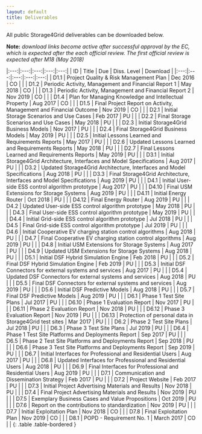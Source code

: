 ```yaml
---
layout: default
title: Deliverables
---
```


All public Storage4Grid deliverables can be downloaded below. 

**Note:** *download links become active after successful approval by the EC, which is expected after the each official review. The first official review is expected after M18 (May 2018)*

|:---:|:---:|:---:|:---:|:---:|
| ID | Title | Due | Diss. Level | Download |
|:---:|:---:|:---:|:---:|:---:|
|  D1.1  |  Project Quality & Risk Management Plan    |  Dec 2016  |  CO  |    | 
|  D1.2  |  Periodic Activity, Management and Financial Report 1  |  May 2018  |  CO  |    | 
|  D1.3  |  Periodic Activity, Management and Financial Report 2  |  Nov 2019  |  CO  |    | 
|  D1.4  |  Plan for Managing Knowledge and Intellectual Property   |  Aug 2017  |  CO  |    | 
|  D1.5  |  Final Project Report on Activity, Management and Financial Outcome   |  Nov 2019  |  CO  |    | 
|  D2.1  |  Initial Storage Scenarios and Use Cases  |  Feb 2017  |  PU  | <a href="{{site.baseurl}}/deliverables/D2.1_Initial_Storage_Scenarios_and_Usecasesv.1.1.pdf"><i class="fa fa-file-pdf-o fa-2x" style="color:#DD4B39" aria-hidden="true"></i></a>  | 
|  D2.2  |  Final Storage Scenarios and Use Cases  |  May 2018  |  PU  |  <a href="{{site.baseurl}}/deliverables/D2.2_Final_Storage_Scenarios_and_Usecases_v.1.0.pdf"><i class="fa fa-file-pdf-o fa-2x" style="color:#DD4B39" aria-hidden="true"></i></a>  | 
|  D2.3  |  Initial Storage4Grid Business Models  |  Nov 2017  |  PU  |  <a hidden="true" href="{{site.baseurl}}/deliverables/storage4grid-D2.3.pdf"><i class="fa fa-file-pdf-o fa-2x" style="color:#DD4B39" aria-hidden="true"></i></a>  | 
|  D2.4  |  Final Storage4Grid Business Models  |  May 2019  |  PU  |  <a hidden="true" href="{{site.baseurl}}/deliverables/storage4grid-D2.4.pdf"><i class="fa fa-file-pdf-o fa-2x" style="color:#DD4B39" aria-hidden="true"></i></a>  | 
|  D2.5  |  Initial Lessons Learned and Requirements Reports  |  May 2017  |  PU  |  <a href="{{site.baseurl}}/deliverables/D2.5_Initial_Lessons_Learned_and_Requirements_Report_v1.0.pdf"><i class="fa fa-file-pdf-o fa-2x" style="color:#DD4B39" aria-hidden="true"></i></a>  | 
|  D2.6  |  Updated Lessons Learned and Requirements Reports  |  May 2018  |  PU  |  <a hidden="true" href="{{site.baseurl}}/deliverables/D2.6_Updated_Lessons_Learned_and_Requirements_Report_v1.0.pdf"><i class="fa fa-file-pdf-o fa-2x" style="color:#DD4B39" aria-hidden="true"></i></a>  | 
|  D2.7  |  Final Lessons Learned and Requirements Reports   |  May 2019  |  PU  |  <a hidden="true" href="{{site.baseurl}}/deliverables/storage4grid-D2.7.pdf"><i class="fa fa-file-pdf-o fa-2x" style="color:#DD4B39" aria-hidden="true"></i></a>  | 
|  D3.1  |  Initial Storage4Grid Architecture, Interfaces and Model Specifications  |  Aug 2017  |  PU  |  <a href="{{site.baseurl}}/deliverables/D3.1-Initial_S4G_Components_Interfaces_and_Architecture_Specification_v1.0.pdf"><i class="fa fa-file-pdf-o fa-2x" style="color:#DD4B39" aria-hidden="true"></i></a>  | 
|  D3.2  |  Updated Storage4Grid Architecture, Interfaces and Model Specifications  |  Aug 2018  |  PU  |  <a href="{{site.baseurl}}/deliverables/D3.2-Updated_S4G_Components_Interfaces_and_Architecture_Specification_V1.0.pdf"><i class="fa fa-file-pdf-o fa-2x" style="color:#DD4B39" aria-hidden="true"></i></a>  | 
|  D3.3  |  Final Storage4Grid Architecture, Interfaces and Model Specifications  |  Aug 2019  |  PU  |  <a hidden="true" href="{{site.baseurl}}/deliverables/storage4grid-D3.3.pdf"><i class="fa fa-file-pdf-o fa-2x" style="color:#DD4B39" aria-hidden="true"></i></a>  | 
|  D4.1  |  Initial User-side ESS control algorithm prototype  |  Aug 2017  |  PU  |  <a href="{{site.baseurl}}/deliverables/D4.1_Initial_User-side_ESS_control_system_v1.0.pdf"><i class="fa fa-file-pdf-o fa-2x" style="color:#DD4B39" aria-hidden="true"></i></a>  | 
|  D4.10  |  Final USM Extensions for Storage Systems  |  Aug 2019  |  PU  |  <a hidden="true" href="{{site.baseurl}}/deliverables/storage4grid-D4.10.pdf"><i class="fa fa-file-pdf-o fa-2x" style="color:#DD4B39" aria-hidden="true"></i></a>  | 
|  D4.11  |  Initial Energy Router  |  Oct 2018  |  PU  |  <a href="{{site.baseurl}}/deliverables/D4.11_Initial_Energy_Router_v1.0_20181102.pdf"><i class="fa fa-file-pdf-o fa-2x" style="color:#DD4B39" aria-hidden="true"></i></a>  | 
|  D4.12  |  Final Energy Router  |  Aug 2019  |  PU  |  <a hidden="true" href="{{site.baseurl}}/deliverables/storage4grid-D4.12.pdf"><i class="fa fa-file-pdf-o fa-2x" style="color:#DD4B39" aria-hidden="true"></i></a>  | 
|  D4.2  |  Updated User-side ESS control algorithm prototype  |  May 2018  |  PU  |  <a href="{{site.baseurl}}/deliverables/D4.2_Updated_User-side_ESS_control_system_v1.0.pdf"><i class="fa fa-file-pdf-o fa-2x" style="color:#DD4B39" aria-hidden="true"></i></a>  | 
|  D4.3  |  Final User-side ESS control algorithm prototype  |  May 2019  |  PU  |  <a hidden="true" href="{{site.baseurl}}/deliverables/storage4grid-D4.3.pdf"><i class="fa fa-file-pdf-o fa-2x" style="color:#DD4B39" aria-hidden="true"></i></a>  | 
|  D4.4  |  Initial Grid-side ESS control algorithm prototype  |  Jul 2018  |  PU  |  <a href="{{site.baseurl}}/deliverables/D4.4_Initial_Grid-side_ESS_control_system_v1.0.pdf"><i class="fa fa-file-pdf-o fa-2x" style="color:#DD4B39" aria-hidden="true"></i></a>  | 
|  D4.5  |  Final Grid-side ESS control algorithm prototype  |  Jul 2019  |  PU  |  <a hidden="true" href="{{site.baseurl}}/deliverables/storage4grid-D4.5.pdf"><i class="fa fa-file-pdf-o fa-2x" style="color:#DD4B39" aria-hidden="true"></i></a>  | 
|  D4.6  |  Initial Cooperative EV charging station control algorithms   |  Aug 2018  |  PU  |  <a href="{{site.baseurl}}/deliverables/D4.6_Initial_Cooperative_EV_charging_station_control_algorithms_v1.0.pdf"><i class="fa fa-file-pdf-o fa-2x" style="color:#DD4B39" aria-hidden="true"></i></a>  | 
|  D4.7  |  Final Cooperative EV charging station control algorithms   |  Aug 2019  |  PU  |  <a hidden="true" href="{{site.baseurl}}/deliverables/storage4grid-D4.7.pdf"><i class="fa fa-file-pdf-o fa-2x" style="color:#DD4B39" aria-hidden="true"></i></a>  | 
|  D4.8  |  Initial USM Extensions for Storage Systems  |  Aug 2017  |  PU  |  <a href="{{site.baseurl}}/deliverables/D4.8_Initial_USM_Extensions_for_Storage_Systems_v1.0.pdf"><i class="fa fa-file-pdf-o fa-2x" style="color:#DD4B39" aria-hidden="true"></i></a>  | 
|  D4.9  |  Updated USM Extensions for Storage Systems  |  Aug 2018  |  PU  |  <a href="{{site.baseurl}}/deliverables/D4.9_Updated_USM_Extensions_for_Storage_Systems_V1.0.pdf"><i class="fa fa-file-pdf-o fa-2x" style="color:#DD4B39" aria-hidden="true"></i></a>  | 
|  D5.1  |  Initial DSF Hybrid Simulation Engine  |  Feb 2018  |  PU  |  <a href="{{site.baseurl}}/deliverables/D5.1_Initial_DSF_Hybrid_Simulation_Engine_V1.0.pdf"><i class="fa fa-file-pdf-o fa-2x" style="color:#DD4B39" aria-hidden="true"></i></a>  | 
|  D5.2  |  Final DSF Hybrid Simulation Engine  |  Feb 2019  |  PU  |  <a hidden="true" href="{{site.baseurl}}/deliverables/storage4grid-D5.2.pdf"><i class="fa fa-file-pdf-o fa-2x" style="color:#DD4B39" aria-hidden="true"></i></a>  | 
|  D5.3  |  Initial DSF Connectors for external systems and services  |  Aug 2017  |  PU  |  <a href="{{site.baseurl}}/deliverables/D5.3_Initial_DSF_Connectors_v1.0.pdf"><i class="fa fa-file-pdf-o fa-2x" style="color:#DD4B39" aria-hidden="true"></i></a>  | 
|  D5.4  |  Updated DSF Connectors for external systems and services  |  Aug 2018  |  PU  |  <a href="{{site.baseurl}}/deliverables/D5.4-Updated_DSF_Connectors_for_external_systems_and_services_v.1.0.pdf"><i class="fa fa-file-pdf-o fa-2x" style="color:#DD4B39" aria-hidden="true"></i></a>  | 
|  D5.5  |  Final DSF Connectors for external systems and services  |  Aug 2019  |  PU  |  <a hidden="true" href="{{site.baseurl}}/deliverables/storage4grid-D5.5.pdf"><i class="fa fa-file-pdf-o fa-2x" style="color:#DD4B39" aria-hidden="true"></i></a>  | 
|  D5.6  |  Initial DSF Predictive Models  |  Aug 2018  |  PU  |  <a href="{{site.baseurl}}/deliverables/D5.6_Initial_DSF_Predictive_Models_v1.0.pdf"><i class="fa fa-file-pdf-o fa-2x" style="color:#DD4B39" aria-hidden="true"></i></a>  | 
|  D5.7  |  Final DSF Predictive Models  |  Aug 2019  |  PU  |  <a hidden="true" href="{{site.baseurl}}/deliverables/storage4grid-D5.7.pdf"><i class="fa fa-file-pdf-o fa-2x" style="color:#DD4B39" aria-hidden="true"></i></a>  | 
|  D6.1  |  Phase 1 Test Site Plans  |  Jul 2017  |  PU  |  <a href="{{site.baseurl}}/deliverables/D6.1-Phase_1_Test_Site_Plans-v1.01.pdf"><i class="fa fa-file-pdf-o fa-2x" style="color:#DD4B39" aria-hidden="true"></i></a>  | 
|  D6.10  |  Phase 1 Evaluation Report  |  Nov 2017  |  PU  |  <a href="{{site.baseurl}}/deliverables/D6.10_Phase_1_Evaluation_Report_v1.0.pdf"><i class="fa fa-file-pdf-o fa-2x" style="color:#DD4B39" aria-hidden="true"></i></a>  | 
|  D6.11  |  Phase 2 Evaluation Report  |  Nov 2018  |  PU  |  <a hidden="true" href="{{site.baseurl}}/deliverables/storage4grid-D6.11.pdf"><i class="fa fa-file-pdf-o fa-2x" style="color:#DD4B39" aria-hidden="true"></i></a>  | 
|  D6.12  |  Phase 3 Evaluation Report  |  Nov 2019  |  PU  |  <a hidden="true" href="{{site.baseurl}}/deliverables/storage4grid-D6.12.pdf"><i class="fa fa-file-pdf-o fa-2x" style="color:#DD4B39" aria-hidden="true"></i></a>  | 
|  D6.13  |  Protection of personal data in Storage4Grid test sites  |  Mar 2017  |  PU  |  <a hidden="true" href="{{site.baseurl}}/deliverables/storage4grid-D6.13.pdf"><i class="fa fa-file-pdf-o fa-2x" style="color:#DD4B39" aria-hidden="true"></i></a>  | 
|  D6.2  |  Phase 2 Test Site Plans  |  Jul 2018  |  PU  |  <a hidden="true" href="{{site.baseurl}}/deliverables/storage4grid-D6.2.pdf"><i class="fa fa-file-pdf-o fa-2x" style="color:#DD4B39" aria-hidden="true"></i></a>  | 
|  D6.3  |  Phase 3 Test Site Plans  |  Jul 2019  |  PU  |  <a hidden="true" href="{{site.baseurl}}/deliverables/storage4grid-D6.3.pdf"><i class="fa fa-file-pdf-o fa-2x" style="color:#DD4B39" aria-hidden="true"></i></a>  | 
|  D6.4  |  Phase 1 Test Site Platforms and Deployments Report  |  Sep 2017  |  PU  |  <a href="{{site.baseurl}}/deliverables/D6.4_Phase_1_Test_site_platforms_v1.0.pdf"><i class="fa fa-file-pdf-o fa-2x" style="color:#DD4B39" aria-hidden="true"></i></a>  | 
|  D6.5  |  Phase 2 Test Site Platforms and Deployments Report  |  Sep 2018  |  PU  |  <a hidden="true" href="{{site.baseurl}}/deliverables/storage4grid-D6.5.pdf"><i class="fa fa-file-pdf-o fa-2x" style="color:#DD4B39" aria-hidden="true"></i></a>  | 
|  D6.6  |  Phase 3 Test Site Platforms and Deployments Report  |  Sep 2019  |  PU  |  <a hidden="true" href="{{site.baseurl}}/deliverables/storage4grid-D6.6.pdf"><i class="fa fa-file-pdf-o fa-2x" style="color:#DD4B39" aria-hidden="true"></i></a>  | 
|  D6.7  |  Initial Interfaces for Professional and Residential Users  |  Aug 2017  |  PU  |  <a href="{{site.baseurl}}/deliverables/D6.7_Initial_Interfaces_for_Professional_and_Residential_Users_V1.0.pdf"><i class="fa fa-file-pdf-o fa-2x" style="color:#DD4B39" aria-hidden="true"></i></a>  | 
|  D6.8  |  Updated Interfaces for Professional and Residential Users  |  Aug 2018  |  PU  |  <a href="{{site.baseurl}}/deliverables/D6.8_updated-interfaces-for-professional-and-residential-users_V1.0.pdf"><i class="fa fa-file-pdf-o fa-2x" style="color:#DD4B39" aria-hidden="true"></i></a>  | 
|  D6.9  |  Final Interfaces for Professional and Residential Users  |  Aug 2019  |  PU  |  <a hidden="true" href="{{site.baseurl}}/deliverables/storage4grid-D6.9.pdf"><i class="fa fa-file-pdf-o fa-2x" style="color:#DD4B39" aria-hidden="true"></i></a>  | 
|  D7.1  |  Communication and Dissemination Strategy  |  Feb 2017  |  PU  |  <a href="{{site.baseurl}}/deliverables/D7.1-Communication_&_Dissemination_Strategy_v1.0_20170223.pdf"><i class="fa fa-file-pdf-o fa-2x" style="color:#DD4B39" aria-hidden="true"></i></a>  | 
|  D7.2  |  Project Website  |  Feb 2017  |  PU  |  <a href="{{site.baseurl}}/deliverables/D7.2-Project_Website-v1.0.pdf"><i class="fa fa-file-pdf-o fa-2x" style="color:#DD4B39" aria-hidden="true"></i></a>  | 
|  D7.3  |  Initial Project Advertising Materials and Results  |  Nov 2018  |  PU  |  <a hidden="true" href="{{site.baseurl}}/deliverables/storage4grid-D7.3.pdf"><i class="fa fa-file-pdf-o fa-2x" style="color:#DD4B39" aria-hidden="true"></i></a>  | 
|  D7.4  |  Final Project Advertising Materials and Results  |  Nov 2019  |  PU  |  <a hidden="true" href="{{site.baseurl}}/deliverables/storage4grid-D7.4.pdf"><i class="fa fa-file-pdf-o fa-2x" style="color:#DD4B39" aria-hidden="true"></i></a>  | 
|  D7.5  |  Exemplary Business Cases and Value Propositions  |  Oct 2019  |  PU  |  <a hidden="true" href="{{site.baseurl}}/deliverables/storage4grid-D7.5.pdf"><i class="fa fa-file-pdf-o fa-2x" style="color:#DD4B39" aria-hidden="true"></i></a>  | 
|  D7.6  |  Report on the contributions to standardization  |  Nov 2019  |  PU  |  <a hidden="true" href="{{site.baseurl}}/deliverables/storage4grid-D7.6.pdf"><i class="fa fa-file-pdf-o fa-2x" style="color:#DD4B39" aria-hidden="true"></i></a>  | 
|  D7.7  |  Initial Exploitation Plan  |  Nov 2018  |  CO  |    | 
|  D7.8  |  Final Exploitation Plan  |  Nov 2019  |  CO  |    | 
|  D8.1  |  POPD - Requirement No. 1 |  March 2017  |  CO  |    | 
{: .table .table-bordered }

